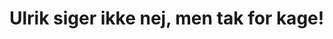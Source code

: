 <html lang="en">
<head>
    <meta charset="UTF-8">
    <meta name="viewport" content="width=device-width, initial-scale=1.0">
    <title>Ulrik siger ikke nej, men tak for kage!</title>
</head>
<body>
    <h1>Ulrik siger ikke nej, men tak for kage!</h1>
</body>
</html>
